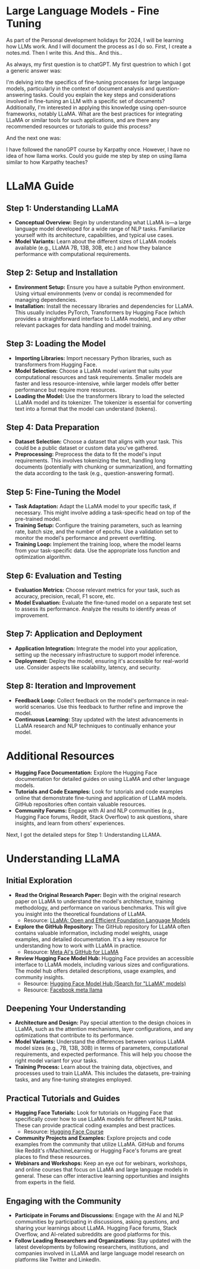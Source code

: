 # Large Language Models - Fine Tuning

As part of the Personal development holidays for 2024, I will be learning how LLMs work. And I will document the process as I do so. First, I create a notes.md. Then I write this. And this.. And this..

As always, my first question is to chatGPT. My first questrion to which I got a generic answer was:

I'm delving into the specifics of fine-tuning processes for large language models, particularly in the context of document analysis and question-answering tasks. Could you explain the key steps and considerations involved in fine-tuning an LLM with a specific set of documents? Additionally, I'm interested in applying this knowledge using open-source frameworks, notably LLaMA. What are the best practices for integrating LLaMA or similar tools for such applications, and are there any recommended resources or tutorials to guide this process?

And the next one was:

I have followed the nanoGPT course by Karpathy once. However, I have no idea of how llama works. Could you guide me step by step on using llama similar to how Karpathy teaches?

# LLaMA Guide

## Step 1: Understanding LLaMA

- **Conceptual Overview:** Begin by understanding what LLaMA is—a large language model developed for a wide range of NLP tasks. Familiarize yourself with its architecture, capabilities, and typical use cases.
- **Model Variants:** Learn about the different sizes of LLaMA models available (e.g., LLaMA 7B, 13B, 30B, etc.) and how they balance performance with computational requirements.

## Step 2: Setup and Installation

- **Environment Setup:** Ensure you have a suitable Python environment. Using virtual environments (venv or conda) is recommended for managing dependencies.
- **Installation:** Install the necessary libraries and dependencies for LLaMA. This usually includes PyTorch, Transformers by Hugging Face (which provides a straightforward interface to LLaMA models), and any other relevant packages for data handling and model training.

## Step 3: Loading the Model

- **Importing Libraries:** Import necessary Python libraries, such as transformers from Hugging Face.
- **Model Selection:** Choose a LLaMA model variant that suits your computational resources and task requirements. Smaller models are faster and less resource-intensive, while larger models offer better performance but require more resources.
- **Loading the Model:** Use the transformers library to load the selected LLaMA model and its tokenizer. The tokenizer is essential for converting text into a format that the model can understand (tokens).

## Step 4: Data Preparation

- **Dataset Selection:** Choose a dataset that aligns with your task. This could be a public dataset or custom data you've gathered.
- **Preprocessing:** Preprocess the data to fit the model's input requirements. This involves tokenizing the text, handling long documents (potentially with chunking or summarization), and formatting the data according to the task (e.g., question-answering format).

## Step 5: Fine-Tuning the Model

- **Task Adaptation:** Adapt the LLaMA model to your specific task, if necessary. This might involve adding a task-specific head on top of the pre-trained model.
- **Training Setup:** Configure the training parameters, such as learning rate, batch size, and the number of epochs. Use a validation set to monitor the model's performance and prevent overfitting.
- **Training Loop:** Implement the training loop, where the model learns from your task-specific data. Use the appropriate loss function and optimization algorithm.

## Step 6: Evaluation and Testing

- **Evaluation Metrics:** Choose relevant metrics for your task, such as accuracy, precision, recall, F1 score, etc.
- **Model Evaluation:** Evaluate the fine-tuned model on a separate test set to assess its performance. Analyze the results to identify areas of improvement.

## Step 7: Application and Deployment

- **Application Integration:** Integrate the model into your application, setting up the necessary infrastructure to support model inference.
- **Deployment:** Deploy the model, ensuring it's accessible for real-world use. Consider aspects like scalability, latency, and security.

## Step 8: Iteration and Improvement

- **Feedback Loop:** Collect feedback on the model's performance in real-world scenarios. Use this feedback to further refine and improve the model.
- **Continuous Learning:** Stay updated with the latest advancements in LLaMA research and NLP techniques to continually enhance your model.

# Additional Resources

- **Hugging Face Documentation:** Explore the Hugging Face documentation for detailed guides on using LLaMA and other language models.
- **Tutorials and Code Examples:** Look for tutorials and code examples online that demonstrate fine-tuning and application of LLaMA models. GitHub repositories often contain valuable resources.
- **Community Forums:** Engage with AI and NLP communities (e.g., Hugging Face forums, Reddit, Stack Overflow) to ask questions, share insights, and learn from others' experiences.

Next, I got the detailed steps for Step 1: Understanding LLAMA.

# Understanding LLaMA

## Initial Exploration

- **Read the Original Research Paper:** Begin with the original research paper on LLaMA to understand the model's architecture, training methodology, and performance on various benchmarks. This will give you insight into the theoretical foundations of LLaMA.
  - Resource: [LLaMA: Open and Efficient Foundation Language Models](https://arxiv.org/abs/2302.13971)
- **Explore the GitHub Repository:** The GitHub repository for LLaMA often contains valuable information, including model weights, usage examples, and detailed documentation. It's a key resource for understanding how to work with LLaMA in practice.
  - Resource: [Meta AI's GitHub for LLaMA](https://github.com/facebookresearch/llama)
- **Review Hugging Face Model Hub:** Hugging Face provides an accessible interface to LLaMA models, including various sizes and configurations. The model hub offers detailed descriptions, usage examples, and community insights.
  - Resource: [Hugging Face Model Hub (Search for "LLaMA" models)](https://huggingface.co/docs/transformers/main/en/model_doc/llama)
  - Resource: [Facebook meta llama](https://huggingface.co/meta-llama)

## Deepening Your Understanding

- **Architecture and Design:** Pay special attention to the design choices in LLaMA, such as the attention mechanisms, layer configurations, and any optimizations that contribute to its performance.
- **Model Variants:** Understand the differences between various LLaMA model sizes (e.g., 7B, 13B, 30B) in terms of parameters, computational requirements, and expected performance. This will help you choose the right model variant for your tasks.
- **Training Process:** Learn about the training data, objectives, and processes used to train LLaMA. This includes the datasets, pre-training tasks, and any fine-tuning strategies employed.

## Practical Tutorials and Guides

- **Hugging Face Tutorials:** Look for tutorials on Hugging Face that specifically cover how to use LLaMA models for different NLP tasks. These can provide practical coding examples and best practices.
  - Resource: [Hugging Face Course](https://huggingface.co/learn/nlp-course/chapter1/1)
- **Community Projects and Examples:** Explore projects and code examples from the community that utilize LLaMA. GitHub and forums like Reddit's r/MachineLearning or Hugging Face's forums are great places to find these resources.
- **Webinars and Workshops:** Keep an eye out for webinars, workshops, and online courses that focus on LLaMA and large language models in general. These can offer interactive learning opportunities and insights from experts in the field.

## Engaging with the Community

- **Participate in Forums and Discussions:** Engage with the AI and NLP communities by participating in discussions, asking questions, and sharing your learnings about LLaMA. Hugging Face forums, Stack Overflow, and AI-related subreddits are good platforms for this.
- **Follow Leading Researchers and Organizations:** Stay updated with the latest developments by following researchers, institutions, and companies involved in LLaMA and large language model research on platforms like Twitter and LinkedIn.